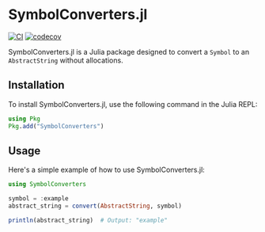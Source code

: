 # SymbolConverters.jl

[![CI](https://github.com/DarrylGamroth/SymbolConverters.jl/actions/workflows/CI.yml/badge.svg)](https://github.com/DarrylGamroth/SymbolConverters.jl/actions/workflows/CI.yml)
[![codecov](https://codecov.io/gh/DarrylGamroth/SymbolConverters.jl/branch/main/graph/badge.svg)](https://codecov.io/gh/DarrylGamroth/SymbolConverters.jl)

SymbolConverters.jl is a Julia package designed to convert a `Symbol` to an `AbstractString` without allocations.

## Installation

To install SymbolConverters.jl, use the following command in the Julia REPL:

```julia
using Pkg
Pkg.add("SymbolConverters")
```

## Usage

Here's a simple example of how to use SymbolConverters.jl:

```julia
using SymbolConverters

symbol = :example
abstract_string = convert(AbstractString, symbol)

println(abstract_string)  # Output: "example"
```
